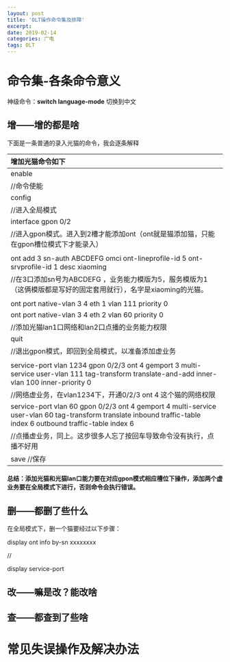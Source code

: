 ```yaml
---
layout: post
title: 'OLT操作命令集及排障'
excerpt: 
date: 2019-02-14
categories: 广电
tags: OLT
---
```




#  命令集-各条命令意义

神级命令：**switch language-mode** 切换到中文

## 增——增的都是啥

下面是一条普通的录入光猫的命令，我会逐条解释

| 增加光猫命令如下                                             |
| :----------------------------------------------------------- |
| enable                                                       |
| //命令使能                                                   |
| config                                                       |
| //进入全局模式                                               |
| interface gpon 0/2                                           |
| //进入gpon模式。进入到2槽才能添加ont（ont就是猫添加猫，只能在gpon槽位模式下才能录入） |
|                                                              |
| ont add 3 sn-auth ABCDEFG omci ont-lineprofile-id 5 ont-srvprofile-id 1 desc xiaoming |
| //在3口添加sn号为ABCDEFG ，业务能力模版为5，服务模版为1（这俩模版都是写好的固定套用就行），名字是xiaoming的光猫。 |
|                                                              |
| ont port native-vlan 3 4 eth 1 vlan 111 priority 0           |
| ont port native-vlan 3 4 eth 2 vlan 60 priority 0            |
| //添加光猫lan1口网络和lan2口点播的业务能力权限               |
| quit                                                         |
| //退出gpon模式，即回到全局模式，以准备添加虚业务             |
|                                                              |
| service-port vlan 1234 gpon 0/2/3 ont 4 gemport 3 multi-service user-vlan 111 tag-transform translate-and-add inner-vlan 100 inner-priority 0 |
| //网络虚业务，在vlan1234下，开通0/2/3 ont 4 这个猫的网络权限 |
| service-port vlan 60 gpon 0/2/3 ont 4 gemport 4 multi-service user-vlan 60 tag-transform translate inbound traffic-table index 6 outbound traffic-table index 6 |
| //点播虚业务，同上。这步很多人忘了按回车导致命令没有执行，点播不好用 |
| save //保存                                                  |



#### 总结：添加光猫和光猫lan口能力要在对应gpon模式相应槽位下操作，添加两个虚业务要在全局模式下进行，否则命令会执行错误。



## 删——都删了些什么

在全局模式下，删一个猫要经过以下步骤：

display ont info by-sn xxxxxxxx

//

display service-port 



## 改——嘛是改？能改啥





## 查——都查到了些啥



# 常见失误操作及解决办法
